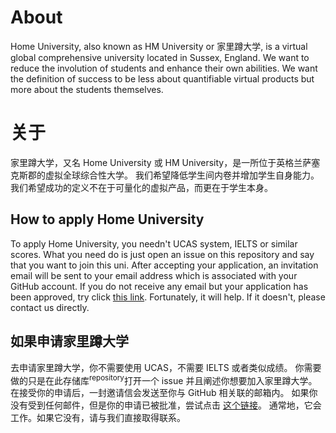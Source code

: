 # About

Home University, also known as HM University or 家里蹲大学, is a virtual global comprehensive university located in Sussex, England.
We want to reduce the involution of students and enhance their own abilities.
We want the definition of success to be less about quantifiable virtual products but more about the students themselves.

# 关于

家里蹲大学，又名 Home University 或 HM University，是一所位于英格兰萨塞克斯郡的虚拟全球综合性大学。
我们希望降低学生间内卷并增加学生自身能力。
我们希望成功的定义不在于可量化的虚拟产品，而更在于学生本身。

## How to apply Home University

To apply Home University, you needn't UCAS system, IELTS or similar scores.
What you need do is just open an issue on this repository and say that you want to join this uni.
After accepting your application, an invitation email will be sent to your email address which is associated with your GitHub account.
If you do not receive any email but your application has been approved, try click [this link](https://github.com/orgs/HMUniversity/invitation?via_email=1).
Fortunately, it will help. If it doesn't, please contact us directly.

## 如果申请家里蹲大学

去申请家里蹲大学，你不需要使用 UCAS，不需要 IELTS 或者类似成绩。
你需要做的只是在此存储库<sup>repository</sup>打开一个 issue 并且阐述你想要加入家里蹲大学。
在接受你的申请后，一封邀请信会发送至你与 GitHub 相关联的邮箱内。
如果你没有受到任何邮件，但是你的申请已被批准，尝试点击 [这个链接](https://github.com/orgs/HMUniversity/invitation?via_email=1)。
通常地，它会工作。如果它没有，请与我们直接取得联系。
